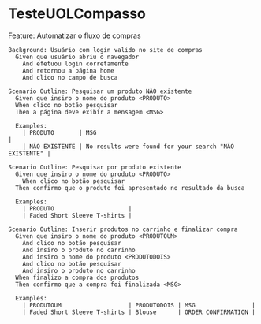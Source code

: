 # TesteUOLCompasso
Feature: Automatizar o fluxo de compras 

    Background: Usuário com login valido no site de compras
      Given que usuário abriu o navegador
	    And efetuou login corretamente
	    And retornou a página home
	    And clico no campo de busca
      
    Scenario Outline: Pesquisar um produto NÃO existente
      Given que insiro o nome do produto <PRODUTO>
      When clico no botão pesquisar  
      Then a página deve exibir a mensagem <MSG>

      Examples:
        | PRODUTO       | MSG													| 
        | NÃO EXISTENTE | No results were found for your search "NÃO EXISTENTE" |

    Scenario Outline: Pesquisar por produto existente
      Given que insiro o nome do produto <PRODUTO>
	    When clico no botão pesquisar 
      Then confirmo que o produto foi apresentado no resultado da busca

      Examples:
        | PRODUTO            		  |
        | Faded Short Sleeve T-shirts |

    Scenario Outline: Inserir produtos no carrinho e finalizar compra
      Given que insiro o nome do produto <PRODUTOUM>
	    And clico no botão pesquisar
	    And insiro o produto no carrinho
	    And insiro o nome do produto <PRODUTODOIS>
	    And clico no botão pesquisar
	    And insiro o produto no carrinho
      When finalizo a compra dos produtos
      Then confirmo que a compra foi finalizada <MSG>

      Examples:
        | PRODUTOUM      			  | PRODUTODOIS | MSG				 |
        | Faded Short Sleeve T-shirts | Blouse		| ORDER CONFIRMATION |
